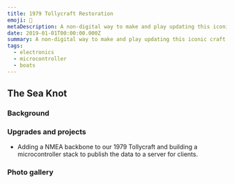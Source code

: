 ```yaml
---
title: 1979 Tollycraft Restoration
emoji: 🚤
metaDescription: A non-digital way to make and play updating this iconic craft.
date: 2019-01-01T00:00:00.000Z
summary: A non-digital way to make and play updating this iconic craft.
tags:
  - electronics
  - microcontroller
  - boats
---
```


## The Sea Knot

### Background

### Upgrades and projects
- Adding a NMEA backbone to our 1979 Tollycraft and building a microcontroller stack to publish the data to a server for clients.

### Photo gallery
